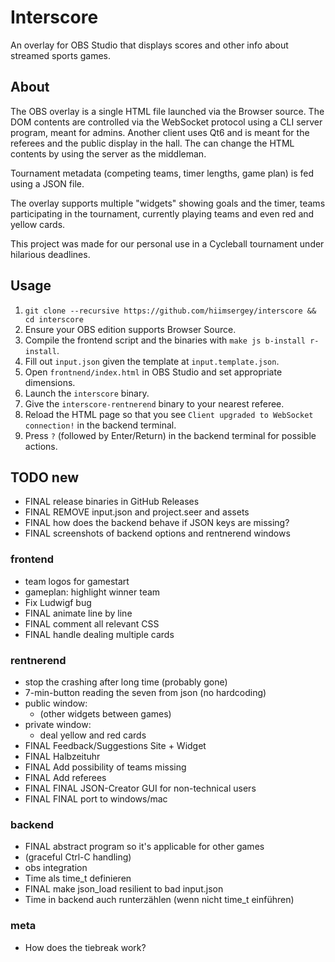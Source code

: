 # Interscore
An overlay for OBS Studio that displays scores and other info about streamed sports games.

## About
The OBS overlay is a single HTML file launched via the Browser source.
The DOM contents are controlled via the WebSocket protocol using a CLI server program, meant for admins.
Another client uses Qt6 and is meant for the referees and the public display in the hall. The can change the HTML contents by using the server as the middleman.

Tournament metadata (competing teams, timer lengths, game plan) is fed using a JSON file.

The overlay supports multiple "widgets" showing goals and the timer, teams participating in the tournament, currently playing teams and even red and yellow cards.

This project was made for our personal use in a Cycleball tournament under hilarious deadlines.

## Usage
1. `git clone --recursive https://github.com/hiimsergey/interscore && cd interscore`
2. Ensure your OBS edition supports Browser Source.
3. Compile the frontend script and the binaries with `make js b-install r-install`.
4. Fill out `input.json` given the template at `input.template.json`.
5. Open `frontnend/index.html` in OBS Studio and set appropriate dimensions.
6. Launch the `interscore` binary.
7. Give the `interscore-rentnerend` binary to your nearest referee.
8. Reload the HTML page so that you see `Client upgraded to WebSocket connection!` in the backend terminal.
9. Press `?` (followed by Enter/Return) in the backend terminal for possible actions.

## TODO new
- FINAL release binaries in GitHub Releases
- FINAL REMOVE input.json and project.seer and assets
- FINAL how does the backend behave if JSON keys are missing?
- FINAL screenshots of backend options and rentnerend windows

### frontend
- team logos for gamestart
- gameplan: highlight winner team
- Fix Ludwigf bug
- FINAL animate line by line
- FINAL comment all relevant CSS
- FINAL handle dealing multiple cards

### rentnerend
- stop the crashing after long time (probably gone)
- 7-min-button reading the seven from json (no hardcoding)
- public window:
	- (other widgets between games)
- private window:
	- deal yellow and red cards
- FINAL Feedback/Suggestions Site + Widget
- FINAL Halbzeituhr
- FINAL Add possibility of teams missing
- FINAL Add referees
- FINAL FINAL JSON-Creator GUI for non-technical users
- FINAL FINAL port to windows/mac

### backend
- FINAL abstract program so it's applicable for other games
- (graceful Ctrl-C handling)
- obs integration
- Time als time_t definieren
- FINAL make json_load resilient to bad input.json
- Time in backend auch runterzählen (wenn nicht time_t einführen)

### meta
- How does the tiebreak work?
